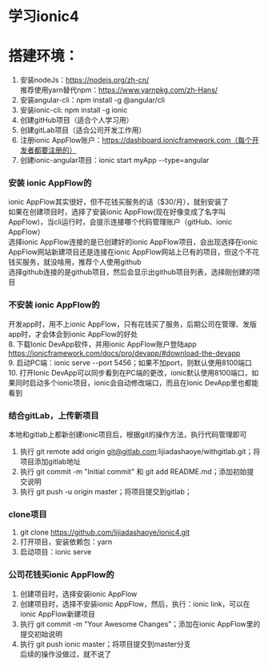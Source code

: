# 学习ionic4
# 搭建环境：
1.	安装nodeJs：https://nodejs.org/zh-cn/<br>
推荐使用yarn替代npm：https://www.yarnpkg.com/zh-Hans/
2.	安装angular-cli：npm install -g @angular/cli
3.	安装ionic-cli: npm install -g ionic
4.	创建gitHub项目（适合个人学习用）<br>
5.	创建gitLab项目（适合公司开发工作用）<br>
6.  注册ionic AppFlow账户：https://dashboard.ionicframework.com（每个开发者都要注册的）<br>
7.	创建ionic-angular项目：ionic start myApp --type=angular<br>
### 安装 ionic AppFlow的
ionic AppFlow其实很好，但不花钱买服务的话（$30/月），就别安装了<br>
如果在创建项目时，选择了安装ionic AppFlow(现在好像变成了名字叫 AppFlow)，当cli运行时，会提示连接哪个代码管理账户（gitHub、ionic AppFlow）<br>
选择ionic AppFlow连接的是已创建好的ionic AppFlow项目，会出现选择在ionic AppFlow网站新建项目还是连接在ionic AppFlow网站上已有的项目，但这个不花钱买服务，就没啥用，推荐个人使用github<br>
选择github连接的是github项目，然后会显示出github项目列表，选择刚创建的项目<br>
### 不安装 ionic AppFlow的
开发app时，用不上ionic AppFlow，只有花钱买了服务，后期公司在管理、发版app时，才会体会到ionic AppFlow的好处<br>
8.	下载Ionic DevApp软件，并用ionic AppFlow账户登陆app<br>
https://ionicframework.com/docs/pro/devapp/#download-the-devapp<br>
9.	启动PC端：ionic serve --port 5456；如果不加port，则默认使用8100端口<br>
10.	打开Ionic DevApp可以同步看到在PC端的更改，ionic默认使用8100端口，如果同时启动多个ionic项目，ionic会自动修改端口，而且在Ionic DevApp里也都能看到
### 结合gitLab，上传新项目
本地和gitlab上都新创建ionic项目后，根据git的操作方法，执行代码管理即可<br>
1. 执行 git remote add origin git@gitlab.com:lijiadashaoye/withgitlab.git；将项目添加gitlab地址<br>
2. 执行 git commit -m "Initial commit" 和 git add README.md；添加初始提交说明<br>
3. 执行 git push -u origin master；将项目提交到gitlab；<br>
### clone项目
1. git clone https://github.com/lijiadashaoye/ionic4.git
2. 打开项目，安装依赖包：yarn
3. 启动项目：ionic serve
### 公司花钱买ionic AppFlow的
1. 创建项目时，选择安装ionic AppFlow<br>
2. 创建项目时，选择不安装ionic AppFlow，然后，执行：ionic link，可以在ionic AppFlow新建项目<br>
3. 执行 git commit -m "Your Awesome Changes"；添加在ionic AppFlow里的提交初始说明<br>
4. 执行 git push ionic master；将项目提交到master分支<br>
后续的操作没做过，就不说了

